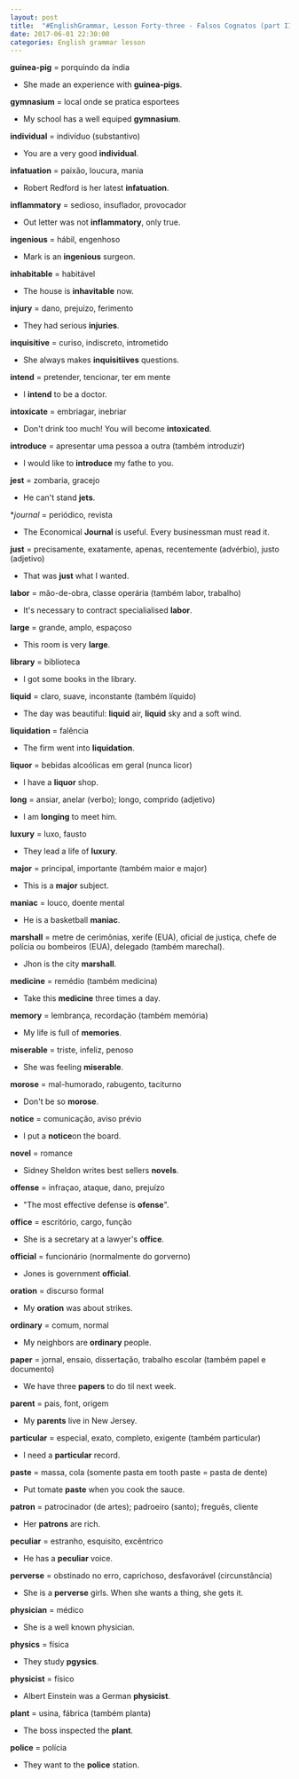```yaml
---
layout: post
title:  "#EnglishGrammar, Lesson Forty-three - Falsos Cognatos (part III)"
date: 2017-06-01 22:30:00
categories: English grammar lesson
---
```


**guinea-pig** = porquindo da índia
 
 - She made an experience with **guinea-pigs**.

**gymnasium** = local onde se pratica esportees
 
 - My school has a well equiped **gymnasium**.

**individual** = indivíduo (substantivo)

 - You are a very good **individual**.

**infatuation** = paixão, loucura, mania

 - Robert Redford is her latest **infatuation**.

**inflammatory** = sedioso, insuflador, provocador
 
 - Out letter was not **inflammatory**, only true.

**ingenious** =  hábil, engenhoso

 - Mark is an **ingenious** surgeon.

**inhabitable** = habitável

 - The house is **inhavitable** now.

**injury** = dano, prejuízo, ferimento

 - They had serious **injuries**.

**inquisitive** = curiso, indiscreto, intrometido

 - She always makes **inquisitiives** questions.

**intend** = pretender, tencionar, ter em mente
 
 - I **intend** to be a doctor.

**intoxicate** = embriagar, inebriar

 - Don't drink too much! You will become **intoxicated**.

**introduce** = apresentar uma pessoa a outra (também introduzir)

 - I would like to **introduce** my fathe to you.

**jest** =  zombaria, gracejo
 
 - He can't stand **jets**.

**journal* = periódico, revista

 - The Economical **Journal** is useful. Every businessman must read it.

**just** = precisamente, exatamente, apenas, recentemente (advérbio), justo (adjetivo)

 - That was **just** what I wanted.

**labor** = mão-de-obra, classe operária (também labor, trabalho)

 - It's necessary to contract specialialised **labor**.

**large** = grande, amplo, espaçoso

 - This room is very **large**.

**library** = biblioteca

 - I got some books in the library.

**liquid** = claro, suave, inconstante (também líquido)

 - The day was beautiful: **liquid** air, **liquid** sky  and a soft wind.

**liquidation** = falência
 
 - The firm went into **liquidation**.

**liquor** = bebidas alcoólicas em geral (nunca licor)

 - I have a **liquor** shop.

**long** =  ansiar, anelar (verbo); longo, comprido (adjetivo)

 - I am **longing** to meet him.

**luxury** = luxo, fausto

 - They lead a life of **luxury**.

**major** = principal, importante (também maior e major)

 - This is a **major** subject.

**maniac** = louco, doente mental
 
 - He is a basketball **maniac**.

**marshall** = metre de cerimônias, xerife (EUA), oficial de justiça, chefe de polícia ou bombeiros (EUA), delegado (também marechal).

 - Jhon is the city **marshall**.

**medicine** = remédio (também medicina)

 - Take this **medicine** three times a day.

**memory** = lembrança, recordação (também memória)
 
 - My life is full of **memories**.

**miserable** = triste, infeliz, penoso

 - She was feeling **miserable**.

**morose** = mal-humorado, rabugento, taciturno

 - Don't be so **morose**.

**notice** = comunicação, aviso prévio

 - I put a **notice**on the board.

**novel** = romance

 - Sidney Sheldon writes best sellers **novels**.

**offense** = infraçao, ataque, dano, prejuízo

- "The most effective defense is **ofense**".

**office** = escritório, cargo, função

 - She is a secretary at a lawyer's **office**.

**official** = funcionário (normalmente do gorverno)

 - Jones is government **official**.

**oration** = discurso formal
 
 - My **oration** was about strikes.

**ordinary** = comum, normal

 - My neighbors are **ordinary** people.

**paper** = jornal, ensaio, dissertação, trabalho escolar (também papel e documento)

 - We have three **papers** to do til next week.

**parent** =  pais, font, origem

 - My **parents** live in New Jersey.

**particular** = especial, exato, completo, exigente (também particular)

 - I need a **particular** record.

**paste** = massa, cola (somente pasta em tooth paste = pasta de dente)
 
 - Put tomate **paste** when you cook the sauce.

**patron** = patrocinador (de artes); padroeiro (santo); freguês, cliente

 - Her **patrons** are rich.

**peculiar** = estranho, esquisito, excêntrico

 - He has a **peculiar** voice.

**perverse** = obstinado no erro, caprichoso, desfavorável (circunstância)
 
 - She is a **perverse** girls. When she wants a thing, she gets it.

**physician** = médico

 - She is a well known physician.

**physics** = física 

 - They study **pgysics**.

**physicist** = físico

 - Albert Einstein was a German **physicist**.

**plant** = usina, fábrica (também planta)

 - The boss inspected the **plant**.

**police** = polícia

 - They want to the **police** station.

 
